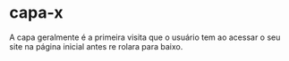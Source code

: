 # capa-x
A capa geralmente é a primeira visita que o usuário tem ao acessar o seu site na página inicial antes re rolara para baixo.
